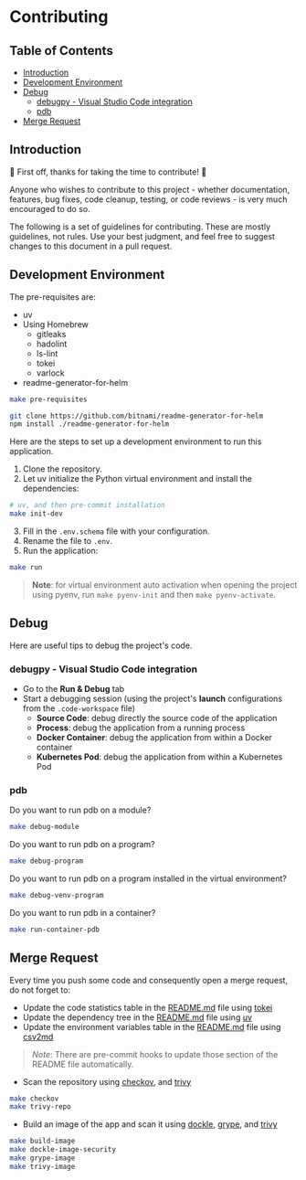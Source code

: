 # Contributing <!-- omit in toc -->

## Table of Contents <!-- omit in toc -->

- [Introduction](#introduction)
- [Development Environment](#development-environment)
- [Debug](#debug)
  - [debugpy - Visual Studio Code integration](#debugpy---visual-studio-code-integration)
  - [pdb](#pdb)
- [Merge Request](#merge-request)

## Introduction

🎉 First off, thanks for taking the time to contribute! 🎉

Anyone who wishes to contribute to this project - whether documentation, features, bug fixes, code cleanup, testing, or code reviews - is very much encouraged to do so.

The following is a set of guidelines for contributing. These are mostly guidelines, not rules. Use your best judgment, and feel free to suggest changes to this document in a pull request.

## Development Environment

The pre-requisites are:

- uv
- Using Homebrew
  - gitleaks
  - hadolint
  - ls-lint
  - tokei
  - varlock
- readme-generator-for-helm

```bash
make pre-requisites

git clone https://github.com/bitnami/readme-generator-for-helm
npm install ./readme-generator-for-helm
```

Here are the steps to set up a development environment to run this application.

1. Clone the repository.
2. Let uv initialize the Python virtual environment and install the dependencies:

```bash
# uv, and then pre-commit installation
make init-dev
```

3. Fill in the `.env.schema` file with your configuration.
4. Rename the file to `.env`.
5. Run the application:

```bash
make run
```

> **Note**: for virtual environment auto activation when opening the project using pyenv, run `make pyenv-init` and then `make pyenv-activate`.

## Debug

Here are useful tips to debug the project's code.

### debugpy - Visual Studio Code integration

- Go to the **Run & Debug** tab
- Start a debugging session (using the project's **launch** configurations from the `.code-workspace` file)
  - **Source Code**: debug directly the source code of the application
  - **Process**: debug the application from a running process
  - **Docker Container**: debug the application from within a Docker container
  - **Kubernetes Pod**: debug the application from within a Kubernetes Pod

### pdb

Do you want to run pdb on a module?

```bash
make debug-module
```

Do you want to run pdb on a program?

```bash
make debug-program
```

Do you want to run pdb on a program installed in the virtual environment?

```bash
make debug-venv-program
```

Do you want to run pdb in a container?

```bash
make run-container-pdb
```

## Merge Request

Every time you push some code and consequently open a merge request, do not forget to:

- Update the code statistics table in the [README.md](README.md#code-statistics) file using [tokei](tools/TOOLS.md#tokei)
- Update the dependency tree in the [README.md](README.md#dependencies) file using [uv](tools/TOOLS.md#uv)
- Update the environment variables table in the [README.md](README.md#configuration) file using [csv2md](tools/TOOLS.md#csv2md)

> *Note*: There are pre-commit hooks to update those section of the README file automatically.

- Scan the repository using [checkov](tools/TOOLS.md#checkov), and [trivy](tools/TOOLS.md#trivy)

```bash
make checkov
make trivy-repo
```

- Build an image of the app and scan it using [dockle](tools/TOOLS.md#dockle), [grype](tools/TOOLS.md#grype), and [trivy](tools/TOOLS.md#trivy)

```bash
make build-image
make dockle-image-security
make grype-image
make trivy-image
```
